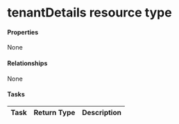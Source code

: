 # tenantDetails resource type



#### Properties
None

#### Relationships
None


#### Tasks

| Task		   | Return Type	|Description|
|:---------------|:--------|:----------|
